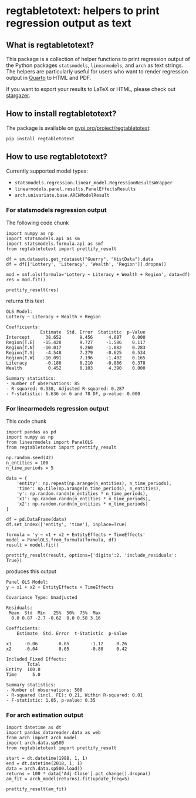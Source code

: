 # regtabletotext: helpers to print regression output as text

## What is regtabletotext?

This package is a collection of helper functions to print regression output of the Python packages `statsmodels`, `linearmodels`, and `arch` as text strings. The helpers are particularly useful for users who want to render regression output in [Quarto](https://quarto.org/) to HTML and PDF.

If you want to export your results to LaTeX or HTML, please check out [stargazer](https://pypi.org/project/stargazer/).

## How to install regtabletotext?

The package is available on [pypi.org/project/regtabletotext](https://pypi.org/project/regtabletotext/):

```
pip install regtabletotext
```

## How to use regtabletotext?

Currently supported model types:

- `statsmodels.regression.linear_model.RegressionResultsWrapper`
- `linearmodels.panel.results.PanelEffectsResults`
- `arch.univariate.base.ARCHModelResult`

### For statsmodels regression output

The following code chunk
```
import numpy as np
import statsmodels.api as sm
import statsmodels.formula.api as smf
from regtabletotext import prettify_result

df = sm.datasets.get_rdataset("Guerry", "HistData").data
df = df[['Lottery', 'Literacy', 'Wealth', 'Region']].dropna()

mod = smf.ols(formula='Lottery ~ Literacy + Wealth + Region', data=df)
res = mod.fit()

prettify_result(res)
```

returns this text
```
OLS Model:
Lottery ~ Literacy + Wealth + Region

Coefficients:
             Estimate  Std. Error  Statistic  p-Value
Intercept      38.652       9.456      4.087    0.000
Region[T.E]   -15.428       9.727     -1.586    0.117
Region[T.N]   -10.017       9.260     -1.082    0.283
Region[T.S]    -4.548       7.279     -0.625    0.534
Region[T.W]   -10.091       7.196     -1.402    0.165
Literacy       -0.186       0.210     -0.886    0.378
Wealth          0.452       0.103      4.390    0.000

Summary statistics:
- Number of observations: 85
- R-squared: 0.338, Adjusted R-squared: 0.287
- F-statistic: 6.636 on 6 and 78 DF, p-value: 0.000
```

### For linearmodels regression output

This code chunk
```
import pandas as pd
import numpy as np
from linearmodels import PanelOLS
from regtabletotext import prettify_result

np.random.seed(42)
n_entities = 100
n_time_periods = 5

data = {
    'entity': np.repeat(np.arange(n_entities), n_time_periods),
    'time': np.tile(np.arange(n_time_periods), n_entities),
    'y': np.random.randn(n_entities * n_time_periods),
    'x1': np.random.randn(n_entities * n_time_periods),
    'x2': np.random.randn(n_entities * n_time_periods)
}

df = pd.DataFrame(data)
df.set_index(['entity', 'time'], inplace=True)

formula = 'y ~ x1 + x2 + EntityEffects + TimeEffects'
model = PanelOLS.from_formula(formula, df)
result = model.fit()

prettify_result(result, options={'digits':2, 'include_residuals': True})
```

produces this output

```
Panel OLS Model:
y ~ x1 + x2 + EntityEffects + TimeEffects

Covariance Type: Unadjusted

Residuals:
 Mean  Std  Min   25%  50%  75%  Max
  0.0 0.87 -2.7 -0.62  0.0 0.58 3.16

Coefficients:
    Estimate  Std. Error  t-Statistic  p-Value

x1     -0.06        0.05        -1.12     0.26
x2     -0.04        0.05        -0.80     0.42

Included Fixed Effects:
        Total
Entity  100.0
Time      5.0

Summary statistics:
- Number of observations: 500
- R-squared (incl. FE): 0.21, Within R-squared: 0.01
- F-statistic: 1.05, p-value: 0.35
```

### For arch estimation output

```
import datetime as dt
import pandas_datareader.data as web
from arch import arch_model
import arch.data.sp500
from regtabletotext import prettify_result

start = dt.datetime(1988, 1, 1)
end = dt.datetime(2018, 1, 1)
data = arch.data.sp500.load()
returns = 100 * data['Adj Close'].pct_change().dropna()
am_fit = arch_model(returns).fit(update_freq=5)

prettify_result(am_fit)
```

